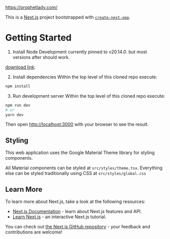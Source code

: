https://prophetlady.com/

This is a [Next.js](https://nextjs.org/) project bootstrapped with [`create-next-app`](https://github.com/vercel/next.js/tree/canary/packages/create-next-app).

# Getting Started

1. Install Node
Development currently pinned to v20.14.0. but most versions after should work. 

[download link](https://nodejs.org/en/download/package-manager).

2. Install dependencies
Within the top level of this cloned repo execute:
```bash
npm install
```

3. Run development server
Within the top level of this cloned repo execute:
```bash
npm run dev
# or
yarn dev
```

Then open [http://localhost:3000](http://localhost:3000) with your browser to see the result.

## Styling

This web application uses the Google Material Theme library for styling components.

All Material components can be styled at `src/styles/theme.tsx`.
Everything else can be styled traditionally using CSS at `src/styles/global.css`

## Learn More

To learn more about Next.js, take a look at the following resources:

- [Next.js Documentation](https://nextjs.org/docs) - learn about Next.js features and API.
- [Learn Next.js](https://nextjs.org/learn) - an interactive Next.js tutorial.

You can check out [the Next.js GitHub repository](https://github.com/vercel/next.js/) - your feedback and contributions are welcome!